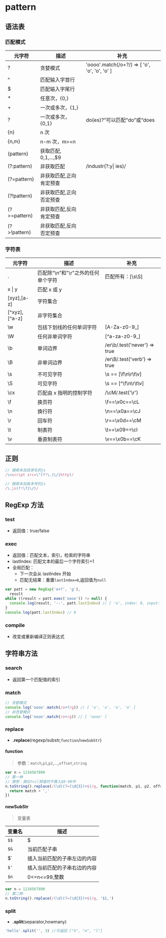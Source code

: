 # pattern

## 语法表

### 匹配模式

| 元字符       | 描述                    | 补充                                          |
| ------------ | ----------------------- | --------------------------------------------- |
| ?            | 贪婪模式                | 'oooo'.match(/o+?/) => [ 'o', 'o', 'o', 'o' ] |
| ^            | 匹配输入字首行          |                                               |
| \$           | 匹配输入字尾行          |                                               |
| \*           | 任意次，{0,}            |                                               |
| +            | 一次或多次，{1,}        |                                               |
| ?            | 一次或多次，{0,1}       | do(es)?”可以匹配“do”或“does                   |
| {n}          | n 次                    |                                               |
| {n,m}        | n-m 次，m>=n            |                                               |
| (pattern)    | 获取匹配, $0,$1,...,\$9 |                                               |
| (?:pattern)  | 非获取匹配              | /industr(?:y\| ies)/                          |
| (?=pattern)  | 非获取匹配,正向肯定预查 |                                               |
| (?!pattern)  | 非获取匹配,正向否定预查 |                                               |
| (?>=pattern) | 非获取匹配,反向肯定预查 |                                               |
| (?>!pattern) | 非获取匹配,反向否定预查 |                                               |

### 字符表

| 元字符        | 描述                               | 补充                         |
| ------------- | ---------------------------------- | ---------------------------- |
| .             | 匹配除“\n”和"\r"之外的任何单个字符 | 匹配所有：[\s\S]             |
| x \| y        | 匹配 x 或 y                        |                              |
| [xyz],[a-z]   | 字符集合                           |                              |
| [^xyz],[^a-z] | 非字符集合                         |                              |
| \w            | 包括下划线的任何单词字符           | [A-Za-z0-9_]                 |
| \W            | 任何非单词字符                     | [^a-za-z0-9_]                |
| \b            | 单词边界                           | /er\b/.test('never') => true |
| \B            | 非单词边界                         | /er\B/.test('verb') => true  |
| \s            | 不可见字符                         | \s == [\f\n\r\t\v]           |
| \S            | 可见字符                           | \s == [^\f\n\r\t\v]          |
| \cx           | 匹配由 x 指明的控制字符            | /\cM/.test('\r')             |
| \f            | 换页符                             | \f==\x0c==\cL                |
| \n            | 换行符                             | \n==\x0a==\cJ                |
| \r            | 回车符                             | \r==\x0d==\cM                |
| \t            | 制表符                             | \t==\x09==\cl                |
| \v            | 垂直制表符                         | \v==\x0b==\cK                |

## 正则

```js
// 搜索未加目录名的js
/\<script src=\"(?!\.|\/|http)/

// 搜索未加版本号的js
/\.js(?!\?|\/)/
```

## RegExp 方法

### test

- 返回值：true/false

### exec

- 返回值：匹配文本，索引，检索的字符串
- lastIndex: 匹配文本的最后一个字符索引+1
- 全局匹配：
  - 下一次会从 lastIndex 开始
  - 匹配无结果：重置`lastIndex=0`,返回值为`null`

```js
var patt = new RegExp('o+?', 'g'),
  result
while ((result = patt.exec('oooo')) != null) {
  console.log(result, '--', patt.lastIndex) // [ 'o', index: 0, input: 'oooo', groups: undefined ] -- 1
}
console.log(patt.lastIndex) // 0
```

### compile

- 改变或重新编译正则表达式

## 字符串方法

### search

- 返回第一个匹配值的索引

### match

```js
// 贪婪模式
console.log('oooo'.match(/o+?/g)) // [ 'o', 'o', 'o', 'o' ]
// 非贪婪模式
console.log('oooo'.match(/o+/g)) // [ 'oooo' ]
```

### replace

- **.replace**(regexp/substr,`function`/`newSubStr`)

#### function

> 参数：`match`,`p1`,`p2`,...,`offset`,`string`

```js
var n = 1234567890
// 第一种
// 猜想：类似?=()预查的不算入$0-99中
n.toString().replace(/(\d)(?=(\d{3})+$)/g, function(match, p1, p2, offset, string) {
  return match + ','
})
```

#### newSubStr

> 变量表

| 变量名                             | 描述                         |
| ---------------------------------- | ---------------------------- |
| `$$`                               | \$                           |
| `$&`                               | 当前匹配子串                 |
| \$` | 插入当前匹配的子串左边的内容 |
| `$'`                               | 插入当前匹配的子串右边的内容 |
| `$n`                               | 0<=n<=99,整数                |

```js
var n = 1234567890
// 第二种
n.toString().replace(/(\d)(?=(\d{3})+$)/g, '$1,')
```

### split

- **.split**(separator,howmany)

```js
'hello'.split('', 3) //可返回 ["h", "e", "l"]
```
